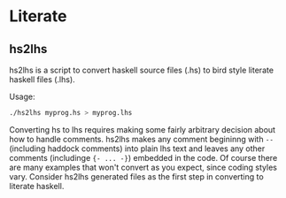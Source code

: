 Literate
========
hs2lhs
-----
hs2lhs is a script to convert haskell source files (.hs) to bird style literate haskell files (.lhs).

Usage: 
``` bash
./hs2lhs myprog.hs > myprog.lhs
```

Converting hs to lhs requires making some fairly arbitrary decision about how to handle comments.
hs2lhs makes any comment begininng with `--` (including haddock comments) into plain lhs text and leaves
any other comments (includinge `{- ... -}`) embedded in the code.
Of course there are many examples that won't convert as you expect, since coding styles vary. Consider
hs2lhs generated files as the first step in converting to literate haskell.
